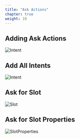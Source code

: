 ```yaml
---
title: "Ask Actions"
chapter: true
weight: 10
---
```


## Adding Ask Actions

![Intent](/images/AskAction.jpg)

## Add All Intents

![Intent](/images/AddIntents.jpg)

## Ask for Slot

![Slot](/images/AskSlot.jpg)

## Ask for Slot Properties

![SlotProperties](/images/SlotProperties.jpg)